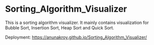 # Sorting_Algorithm_Visualizer
This is a sorting algorithm visualizer. It mainly contains visualization for Bubble Sort, Insertion Sort, Heap Sort and Quick Sort.


Deployment: https://anunakroy.github.io/Sorting_Algorithm_Visualizer/
